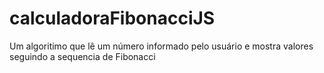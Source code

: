 # calculadoraFibonacciJS
Um algoritimo que lê um número informado pelo usuário e mostra valores seguindo a sequencia de Fibonacci
